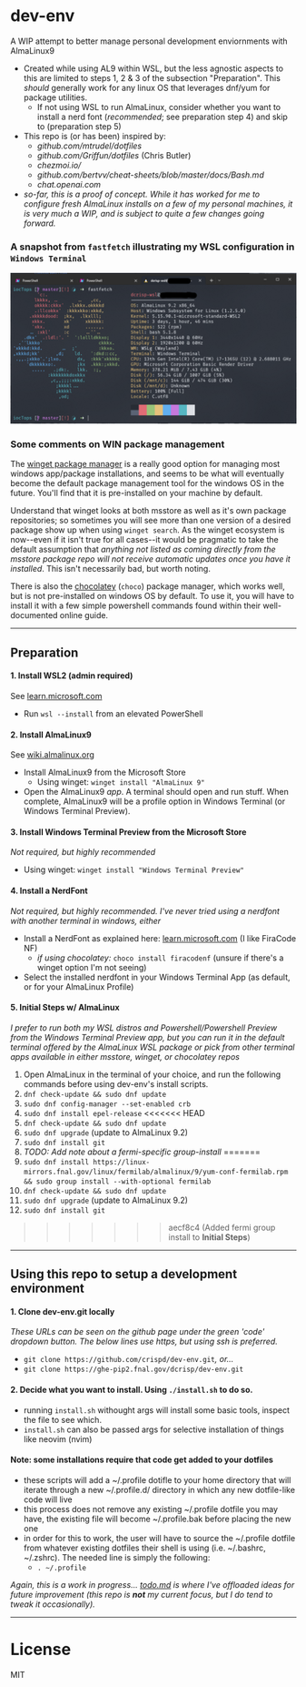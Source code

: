 # dev-env
A WIP attempt to better manage personal development enviornments with AlmaLinux9
- Created while using AL9 within WSL, but the less agnostic aspects to this are limited to steps 1, 2 & 3 of the subsection "Preparation". This *should* generally work for any linux OS that leverages dnf/yum for package utilities.
    - If not using WSL to run AlmaLinux, consider whether you want to install a nerd font (*recommended*; see preparation step 4) and skip to (preparation step 5)
- This repo is (or has been) inspired by:
    - *github.com/mtrudel/dotfiles*
    - *github.com/Griffun/dotfiles* (Chris Butler)
    - *chezmoi.io/*
    - *github.com/bertvv/cheat-sheets/blob/master/docs/Bash.md*
    - *chat.openai.com*
- *so-far, this is a proof of concept. While it has worked for me to configure fresh AlmaLinux installs on a few of my personal machines, it is very much a WIP, and is subject to quite a few changes going forward.*

### A snapshot from `fastfetch` illustrating my WSL configuration in `Windows Terminal`
![fastfetch](assets/almalinux-wsl-fastfetch.png)

### Some comments on WIN package management
The [winget package manager](https://learn.microsoft.com/en-us/windows/package-manager/winget/) is a really good option for managing most windows app/package installations, and seems to be what will eventually become the default package management tool for the windows OS in the future. You'll find that it is pre-installed on your machine by default.

Understand that winget looks at both msstore as well as it's own package repositories; so sometimes you will see more than one version of a desired package show up when using `winget search`. As the winget ecosystem is now--even if it isn't true for all cases--it would be pragmatic to take the default assumption that *anything not listed as coming directly from the msstore package repo will not receive automatic updates once you have it installed*. This isn't necessarily bad, but worth noting.

There is also the [chocolatey](https://community.chocolatey.org/) (`choco`) package manager, which works well, but is not pre-installed on windows OS by default. To use it, you will have to install it with a few simple powershell commands found within their well-documented online guide.

___
## Preparation
#### 1. Install WSL2 (admin required)
See [learn.microsoft.com](https://learn.microsoft.com/en-us/windows/wsl/install)
- Run ```wsl --install``` from an elevated PowerShell
#### 2. Install AlmaLinux9
See [wiki.almalinux.org](https://wiki.almalinux.org/documentation/wsl.html#about-wsl)
- Install AlmaLinux9 from the Microsoft Store
    - Using winget: `winget install "AlmaLinux 9"`
- Open the AlmaLinux9 _app_. A terminal should open and run stuff. When complete, AlmaLinux9 will be a profile option in Windows Terminal (or Windows Terminal Preview).
#### 3. Install Windows Terminal Preview from the Microsoft Store
*Not required, but highly recommended*
- Using winget: `winget install "Windows Terminal Preview"`
#### 4. Install a NerdFont
*Not required, but highly recommended. I've never tried using a nerdfont with another terminal in windows, either*
- Install a NerdFont as explained here: [learn.microsoft.com](https://learn.microsoft.com/en-us/windows/terminal/tutorials/custom-prompt-setup#install-a-nerd-font) (I like FiraCode NF)
  - *if using chocolatey:* `choco install firacodenf` (unsure if there's a winget option I'm not seeing)
- Select the installed nerdfont in your Windows Terminal App (as default, or for your AlmaLinux Profile)
#### 5. Initial Steps w/ AlmaLinux
*I prefer to run both my WSL distros and Powershell/Powershell Preview from the Windows Terminal Preview app, but you can run it in the default terminal offered by the AlmaLinux WSL package or pick from other terminal apps available in either msstore, winget, or chocolatey repos*
1. Open AlmaLinux in the terminal of your choice, and run the following commands before using dev-env's install scripts.
2. ```dnf check-update && sudo dnf update```
3. ```sudo dnf config-manager --set-enabled crb```
4. ```sudo dnf install epel-release```
<<<<<<< HEAD
5. ```dnf check-update && sudo dnf update```
6. ```sudo dnf upgrade``` (update to AlmaLinux 9.2)
7. ```sudo dnf install git```
8. *TODO: Add note about a fermi-specific group-install*
=======
5. ```sudo dnf install https://linux-mirrors.fnal.gov/linux/fermilab/almalinux/9/yum-conf-fermilab.rpm && sudo group install --with-optional fermilab```
6. ```dnf check-update && sudo dnf update```
7. ```sudo dnf upgrade``` (update to AlmaLinux 9.2)
8. ```sudo dnf install git```
>>>>>>> aecf8c4 (Added fermi group install to **Initial Steps**)

___
## Using this repo to setup a development environment
#### 1. Clone dev-env.git locally
*These URLs can be seen on the github page under the green 'code' dropdown button. The below lines use https, but using ssh is preferred.*
- `git clone https://github.com/crispd/dev-env.git`*, or...*
- `git clone https://ghe-pip2.fnal.gov/dcrisp/dev-env.git`

#### 2. Decide what you want to install. Using `./install.sh` to do so.
 - running `install.sh` withought args will install some basic tools, inspect the file to see which.
 - `install.sh` can also be passed args for selective installation of things like neovim (nvim)

#### **Note: some installations require that code get added to your dotfiles**
- these scripts will add a ~/.profile dotifle to your home directory that will iterate through a new ~/.profile.d/ directory in which any new dotfile-like code will live
- this process does not remove any existing ~/.profile dotfile you may have, the existing file will become ~/.profile.bak before placing the new one
- in order for this to work, the user will have to source the ~/.profile dotfile from whatever existing dotfiles their shell is using (i.e. ~/.bashrc, ~/.zshrc). The needed line is simply the following:
    - `. ~/.profile`

*Again, this is a work in progress... [todo.md](./todo.md) is where I've offloaded ideas for future improvement (this repo is **not** my current focus, but I do tend to tweak it occasionally).* 

___
# License
MIT
